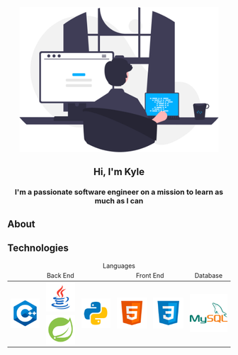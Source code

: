 <div id="header" align="center">
    <img src="images/programmer.svg" width="450px" alt="programmer">
    <h2>Hi, I'm Kyle</h2>
</div>

<h3 align="center">I'm a passionate software engineer on a mission to learn as much as I can</h3>

## About

## Technologies
<div id="technologies" align="center">
    <table>
        <thead align="center">
            <tr>
            <td colspan="6">Languages</td>
            </tr>
            <tr>
            <td colspan="3">Back End</td>
            <td colspan="2">Front End</td>
            <td>Database</td>
            </tr>
        </thead>
        <tbody align="center">
            <tr>
                <td rowspan="2"><img src="images/logos/c++.svg"></td>
                <td><img src="images/logos/java.svg"></td>
                <td rowspan="2"><a href="https://www.python.org/"><img src="images/logos/python.svg"></a></td>
                <td rowspan="2"><img src="images/logos/html.svg"></td>
                <td rowspan="2"><img src="images/logos/css.svg"></td>
                <td rowspan="2"><a href=""><img src="images/logos/mysql.svg"></a></td>
            </tr>
            <tr>
                <td rowspan="2"><img src="images/logos/spring.svg"></td>
            </tr>
        </tbody>
    </table>
</div>

